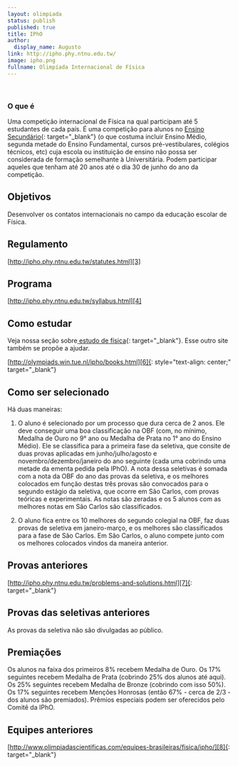 ```yaml
---
layout: olimpiada
status: publish
published: true
title: IPhO
author:
  display_name: Augusto
link: http://ipho.phy.ntnu.edu.tw/
image: ipho.png
fullname: Olimpíada Internacional de Física
---
```


  
&nbsp;

### **O que é**



Uma competição internacional de Física na qual participam até 5 estudantes de cada país. É uma competição para alunos no [Ensino Secundário][2]{: target="_blank"} (o que costuma incluir Ensino Médio, segunda metade do
Ensino Fundamental, cursos pré-vestibulares, colégios técnicos, etc) cuja escola ou instituição de ensino não possa ser considerada de formação semelhante à Universitária. Podem participar aqueles que tenham até 20 anos
até o dia 30 de junho do ano da competição.



## Objetivos



Desenvolver os contatos internacionais no campo da educação escolar de Física.



## Regulamento



[http://ipho.phy.ntnu.edu.tw/statutes.html][3]



## Programa



[http://ipho.phy.ntnu.edu.tw/syllabus.html][4]



## Como estudar



Veja nossa seção sobre[ estudo de física][5]{: target="_blank"}. Esse outro site também se propõe a ajudar.



[http://olympiads.win.tue.nl/ipho/books.html][6]{: style="text-align: center;" target="_blank"}



## Como ser selecionado



Há duas maneiras:



1) O aluno é selecionado por um processo que dura cerca de 2 anos. Ele deve conseguir uma boa classificação na OBF (com, no mínimo, Medalha de Ouro no 9° ano ou Medalha de Prata no 1° ano do Ensino Médio). Ele se
classifica para a primeira fase da seletiva, que consite de duas provas aplicadas em junho/julho/agosto e novembro/dezembro/janeiro do ano seguinte (cada uma cobrindo uma metade da ementa pedida pela IPhO). A nota dessa
seletivas é somada com a nota da OBF do ano das provas da seletiva, e os melhores colocados em função destas três provas são convocados para o segundo estágio da seletiva, que ocorre em São Carlos, com provas teóricas e
experimentais. As notas são zeradas e os 5 alunos com as melhores notas em São Carlos são classificados.



2) O aluno fica entre os 10 melhores do segundo colegial na OBF, faz duas provas de seletiva em janeiro-março, e os melhores são classificados para a fase de São Carlos. Em São Carlos, o aluno compete junto com os
melhores colocados vindos da maneira anterior.



## Provas anteriores



[http://ipho.phy.ntnu.edu.tw/problems-and-solutions.html][7]{: target="_blank"}



## Provas das seletivas anteriores



As provas da seletiva não são divulgadas ao público.



## Premiações



Os alunos na faixa dos primeiros 8% recebem Medalha de Ouro. Os 17% seguintes recebem Medalha de Prata (cobrindo 25% dos alunos até aqui). Os 25% seguintes recebem Medalha de Bronze (cobrindo com isso 50%). Os 17%
seguintes recebem Menções Honrosas (então 67% - cerca de 2/3 - dos alunos são premiados). Prêmios especiais podem ser oferecidos pelo Comitê da IPhO.



## Equipes anteriores



[http://www.olimpiadascientificas.com/equipes-brasileiras/fisica/ipho/][8]{: target="_blank"}





[1]: http://ipho.phy.ntnu.edu.tw/
[2]: http://pt.wikipedia.org/wiki/Ensino_secund%C3%A1rio "Link explicativo da Wikipédia"
[3]: http://ipho.phy.ntnu.edu.tw/statutes.html
[4]: http://ipho.phy.ntnu.edu.tw/syllabus.html
[5]: http://www.olimpiadascientificas.com/estudo/fisica/
[6]: http://olympiads.win.tue.nl/ipho/books.html
[7]: http://ipho.phy.ntnu.edu.tw/problems-and-solutions.html
[8]: http://www.olimpiadascientificas.com/equipes-brasileiras/fisica/ipho/
